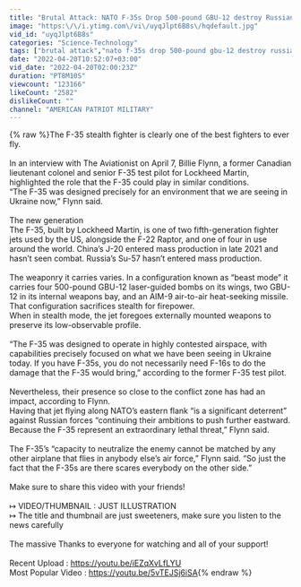```yaml
---
title: "Brutal Attack: NATO F-35s Drop 500-pound GBU-12 destroy Russian Deadliest Rocket Artillery System"
image: "https:\/\/i.ytimg.com\/vi\/uyqJlpt6B8s\/hqdefault.jpg"
vid_id: "uyqJlpt6B8s"
categories: "Science-Technology"
tags: ["brutal attack","nato f-35s drop 500-pound gbu-12 destroy russian deadliest rocket artillery system","nato f-35s drop 500-pound gbu-12"]
date: "2022-04-20T10:52:07+03:00"
vid_date: "2022-04-20T02:00:23Z"
duration: "PT8M10S"
viewcount: "123166"
likeCount: "2582"
dislikeCount: ""
channel: "AMERICAN PATRIOT MILITARY"
---
```

{% raw %}The F-35 stealth fighter is clearly one of the best fighters to ever fly. <br /><br />In an interview with The Aviationist on April 7, Billie Flynn, a former Canadian lieutenant colonel and senior F-35 test pilot for Lockheed Martin, highlighted the role that the F-35 could play in similar conditions.<br />“The F-35 was designed precisely for an environment that we are seeing in Ukraine now,” Flynn said.<br /><br />The new generation<br />The F-35, built by Lockheed Martin, is one of two fifth-generation fighter jets used by the US, alongside the F-22 Raptor, and one of four in use around the world. China’s J-20 entered mass production in late 2021 and hasn’t seen combat. Russia’s Su-57 hasn’t entered mass production.<br /><br />The weaponry it carries varies. In a configuration known as “beast mode” it carries four 500-pound GBU-12 laser-guided bombs on its wings, two GBU-12 in its internal weapons bay, and an AIM-9 air-to-air heat-seeking missile. That configuration sacrifices stealth for firepower.<br />When in stealth mode, the jet foregoes externally mounted weapons to preserve its low-observable profile.<br /><br />“The F-35 was designed to operate in highly contested airspace, with capabilities precisely focused on what we have been seeing in Ukraine today. If you have F-35s, you do not necessarily need F-16s to do the damage that the F-35 would bring,” according to the former F-35 test pilot.<br /><br />Nevertheless, their presence so close to the conflict zone has had an impact, according to Flynn.<br />Having that jet flying along NATO’s eastern flank “is a significant deterrent” against Russian forces “continuing their ambitions to push further eastward. Because the F-35 represent an extraordinary lethal threat,” Flynn said.<br /><br />The F-35’s “capacity to neutralize the enemy cannot be matched by any other airplane that flies in anybody else’s air force,” Flynn said. “So just the fact that the F-35s are there scares everybody on the other side.”<br /><br />Make sure to share this video with your friends!<br /><br />↦ VIDEO/THUMBNAIL : JUST ILLUSTRATION<br />↦ The title and thumbnail are just sweeteners, make sure you listen to the news carefully<br /><br />The massive Thanks to everyone for watching and all of your support!<br /><br />Recent Upload : <a rel="nofollow" target="blank" href="https://youtu.be/iEZqXvLfLYU">https://youtu.be/iEZqXvLfLYU</a><br />Most Popular Video : <a rel="nofollow" target="blank" href="https://youtu.be/5vTEJSj6iSA">https://youtu.be/5vTEJSj6iSA</a>{% endraw %}
